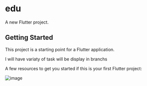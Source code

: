 # edu

A new Flutter project.

## Getting Started

This project is a starting point for a Flutter application.

I will have variaty of task will be display in branchs

A few resources to get you started if this is your first Flutter project:


![image](https://github.com/user-attachments/assets/8eca16a4-222b-4879-b9ed-0ccb6dfddba6)
 

